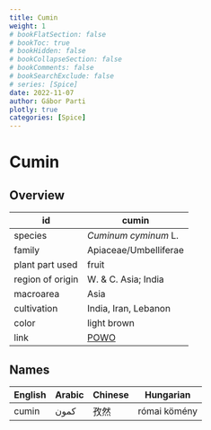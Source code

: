 ```yaml
---
title: Cumin
weight: 1
# bookFlatSection: false
# bookToc: true
# bookHidden: false
# bookCollapseSection: false
# bookComments: false
# bookSearchExclude: false
# series: [Spice]
date: 2022-11-07
author: Gábor Parti
plotly: true
categories: [Spice]
---
```


# Cumin

## Overview

|       id       |                       cumin                       |
|----------------|---------------------------------------------------|
|     species    |                *Cuminum cyminum* L.               |
|     family     |               Apiaceae/Umbelliferae               |
| plant part used|                       fruit                       |
|region of origin|               W. \& C. Asia; India                |
|    macroarea   |                        Asia                       |
|   cultivation  |                India, Iran, Lebanon               |
|      color     |                    light brown                    |
|      link      |[POWO](https://powo.science.kew.org/taxon/840882-1)|

 ## Names
|English|Arabic|Chinese|  Hungarian |
|-------|------|-------|------------|
| cumin | كمون |   孜然  |római kömény|